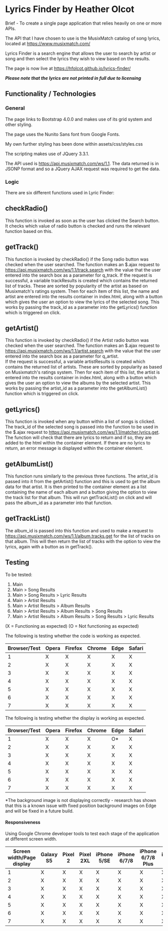 # Lyrics Finder by Heather Olcot

Brief - To create a single page application that relies heavily on one or more APIs.

The API that I have chosen to use is the MusixMatch catalog of song lyrics, located 
at https://www.musixmatch.com/

Lyrics Finder is a search engine that allows the user to search by artist or song 
and then select the lyrics they wish to view based on the results.

The page is now live at https://hfolcot.github.io/lyrics-finder/

***Please note that the lyrics are not printed in full due to licensing***

## Functionality / Technologies

### General

The page links to Bootstrap 4.0.0 and makes use of its grid system and other styling.

The page uses the Nunito Sans font from Google Fonts.

My own further styling has been done within assets/css/styles.css

The scripting makes use of JQuery 3.3.1.

The API used is https://api.musixmatch.com/ws/1.1. The data returned is in JSONP 
format and so a JQuery AJAX request was required to get the data.

### Logic

There are six different functions used in Lyric Finder:

## checkRadio() 

This function is invoked as soon as the user has clicked the Search button. It checks 
which value of radio button is checked and runs the relevant function based on this.

## getTrack()

This function is invoked by checkRadio() if the Song radio button was checked when 
the user searched. The function makes an $.ajax request to https://api.musixmatch.com/ws/1.1/track.search 
with the value that the user entered into the search box as a parameter for q_track.
If the request is successful, a variable trackResults is created which contains 
the returned list of tracks. These are sorted by popularity of the artist as based 
on Musixmatch's ratings system. Then for each item of this list, the name and artist 
are entered into the results container in index.html, along with a button which 
gives the user an option to view the lyrics of the selected song. This works by 
passing the track_id as a parameter into the getLyrics() function which is triggered 
on click. 

## getArtist()

This function is invoked by checkRadio() if the Artist radio button was checked 
when the user searched. The function makes an $.ajax request to https://api.musixmatch.com/ws/1.1/artist.search 
with the value that the user entered into the search box as a parameter for q_artist.  
If the request is successful, a variable artistResults is created which contains 
the returned list of artists. These are sorted by popularity as based on Musixmatch's 
ratings system. Then for each item of this list, the artist is entered into the 
results container in index.html, along with a button which gives the user an option 
to view the albums by the selected artist. This works by passing the artist_id as 
a parameter into the getAlbumList() function which is triggered on click.

## getLyrics()

This function is invoked when any button within a list of songs is clicked. The 
track_id of the selected song is passed into the function to be used in the $.ajax
request to https://api.musixmatch.com/ws/1.1/matcher.lyrics.get. The function will 
check that there are lyrics to return and if so, they are added to the html within 
the container element. If there are no lyrics to return, an error message is displayed 
within the container element.

## getAlbumList()

This function runs similarly to the previous three functions. The artist_id is passed 
into it from the getArtist() function and this is used to get the album data for 
that artist. It is then printed to the container element as a list containing the
name of each album and a button giving the option to view the track list for that 
album. This will run getTrackList() on click and will pass the album_id as a parameter
into that function.

## getTrackList()

The album_id is passed into this function and used to make a request to https://api.musixmatch.com/ws/1.1/album.tracks.get
for the list of tracks on that album. This will then return the list of tracks with 
the option to view the lyrics, again with a button as in getTrack().



## Testing

To be tested:

1. Main
2. Main > Song Results
3. Main > Song Results > Lyric Results
4. Main > Artist Results
5. Main > Artist Results > Album Results
6. Main > Artist Results > Album Results > Song Results
7. Main > Artist Results > Album Results > Song Results > Lyric Results

(X = Functioning as expected)
(O = Not functioning as expected)

The following is testing whether the code is working as expected.

Browser/Test | Opera | Firefox | Chrome | Edge | Safari
-----|-----|-----|-----|-----|-----
1|X|X|X|X|X|
2|X|X|X|X|X|
3|X|X|X|X|X|
4|X|X|X|X|X|
5|X|X|X|X|X|
6|X|X|X|X|X|
7|X|X|X|X|X|

The following is testing whether the display is working as expected.

Browser/Test | Opera | Firefox | Chrome | Edge | Safari
-----|-----|-----|-----|-----|-----
1|X|X|X|O*|X|
2|X|X|X|X|X|
3|X|X|X|X|X|
4|X|X|X|X|X|
5|X|X|X|X|X|
6|X|X|X|X|X|
7|X|X|X|X|X|

*The background image is not displaying correctly - research has shown that this 
is a known issue with fixed position background images on Edge and will be fixed in a future build.

#### Responsiveness

Using Google Chrome developer tools to test each stage of the application at different screen width.

Screen width/Page display|Galaxy S5|Pixel 2|Pixel 2XL|iPhone 5/SE|iPhone 6/7/8|iPhone 6/7/8 Plus|iPhone X|iPad|iPad Pro
-----|-----|-----|-----|-----|-----|-----|-----|-----|-----
1|X|X|X|X|X|X|X|X|X|
2|X|X|X|X|X|X|X|X|X|
3|X|X|X|X|X|X|X|X|X|
4|X|X|X|X|X|X|X|X|X|
5|X|X|X|X|X|X|X|X|X|
6|X|X|X|X|X|X|X|X|X|
7|X|X|X|X|X|X|X|X|X|